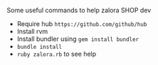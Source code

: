 Some useful commands to help zalora SHOP dev

* Require hub `https://github.com/github/hub`
* Install rvm
* Install bundler using `gem install bundler`
* `bundle install`
* `ruby zalora.rb` to see help
